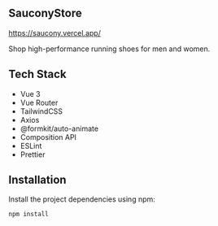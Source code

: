 ## SauconyStore

https://saucony.vercel.app/

Shop high-performance running shoes for men and women.

## Tech Stack

- Vue 3
- Vue Router
- TailwindCSS
- Axios
- @formkit/auto-animate
- Composition API
- ESLint
- Prettier

## Installation

Install the project dependencies using npm:

```bash
npm install
```